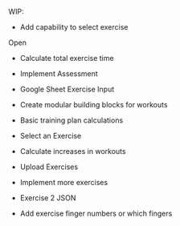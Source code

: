 WIP: 
+ Add capability to select exercise


Open
+ Calculate total exercise time
+ Implement Assessment
+ Google Sheet Exercise Input


+ Create modular building blocks for workouts

+ Basic training plan calculations

+ Select an Exercise 
+ Calculate increases in workouts

+ Upload Exercises
+ Implement more exercises
+ Exercise 2 JSON
+ Add exercise finger numbers or which fingers
